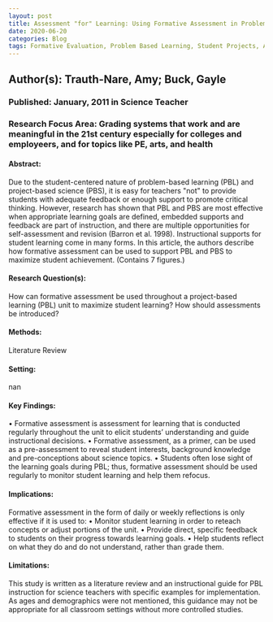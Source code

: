 ```yaml
---
layout: post
title: Assessment "for" Learning: Using Formative Assessment in Problem- and Project-Based Learning
date: 2020-06-20
categories: Blog
tags: Formative Evaluation, Problem Based Learning, Student Projects, Active Learning, Science Instruction, Feedback (Response), Student Evaluation, Teaching Methods, Learning
---
```


## Author(s): Trauth-Nare, Amy; Buck, Gayle

### Published: January, 2011 in Science Teacher

### Research Focus Area: Grading systems that work and are meaningful in the 21st century especially for colleges and employeers, and for topics like PE, arts, and health

#### Abstract:
Due to the student-centered nature of problem-based learning (PBL) and project-based science (PBS), it is easy for teachers "not" to provide students with adequate feedback or enough support to promote critical thinking. However, research has shown that PBL and PBS are most effective when appropriate learning goals are defined, embedded supports and feedback are part of instruction, and there are multiple opportunities for self-assessment and revision (Barron et al. 1998). Instructional supports for student learning come in many forms. In this article, the authors describe how formative assessment can be used to support PBL and PBS to maximize student achievement. (Contains 7 figures.)


#### Research Question(s):
How can formative assessment be used throughout a project-based learning (PBL) unit to maximize student learning? How should assessments be introduced?


#### Methods:
Literature Review


#### Setting:
nan


#### Key Findings:
• Formative assessment is assessment for learning that is conducted regularly throughout the unit to elicit students’ understanding and guide instructional decisions. • Formative assessment, as a primer, can be used as a pre-assessment to reveal student interests, background knowledge and pre-conceptions about science topics. • Students often lose sight of the learning goals during PBL; thus, formative assessment should be used regularly to monitor student learning and help them refocus. 


#### Implications:
Formative assessment in the form of daily or weekly reflections is only effective if it is used to: • Monitor student learning in order to reteach concepts or adjust portions of the unit. • Provide direct, specific feedback to students on their progress towards learning goals. • Help students reflect on what they do and do not understand, rather than grade them. 


#### Limitations:
This study is written as a literature review and an instructional guide for PBL instruction for science teachers with specific examples for implementation. As ages and demographics were not mentioned, this guidance may not be appropriate for all classroom settings without more controlled studies.


